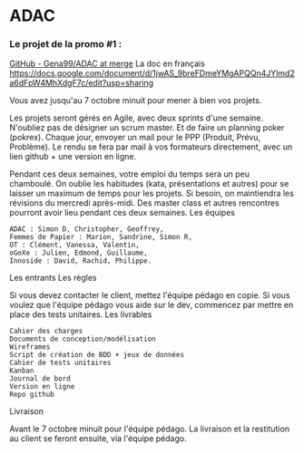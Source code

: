 # ADAC

### Le projet  de la promo #1 :
[GitHub - Gena99/ADAC at merge](https://github.com/Gena99/ADAC/tree/merge)
La doc en français  https://docs.google.com/document/d/1jwAS_9breFDmeYMgAPQQn4JYlmd2a6dFpW4MhXdgF7c/edit?usp=sharing


Vous avez jusqu'au 7 octobre minuit pour mener à bien vos projets.

Les projets seront gérés en Agile, avec deux sprints d'une semaine.
N'oubliez pas de désigner un scrum master.
Et de faire un planning poker (pokrex). Chaque jour, envoyer un mail pour le PPP (Produit, Prévu, Problème).
Le rendu se fera par mail à vos formateurs directement, avec un lien github + une version en ligne.

Pendant ces deux semaines, votre emploi du temps sera un peu chamboulé.
On oublie les habitudes (kata, présentations et autres) pour se laisser un maximum de temps pour les projets.
Si besoin, on maintiendra les révisions du mercredi après-midi.
Des master class et autres rencontres pourront avoir lieu pendant ces deux semaines.
Les équipes

    ADAC : Simon D, Christopher, Geoffrey,
    Femmes de Papier : Marion, Sandrine, Simon R,
    OT : Clément, Vanessa, Valentin,
    oGoXe : Julien, Edmond, Guillaume,
    Innoside : David, Rachid, Philippe.

Les entrants
Les règles

Si vous devez contacter le client, mettez l'équipe pédago en copie. Si vous voulez que l'équipe pédago vous aide sur le dev, commencez par mettre en place des tests unitaires.
Les livrables

    Cahier des charges
    Documents de conception/modélisation
    Wireframes
    Script de création de BDD + jeux de données
    Cahier de tests unitaires
    Kanban
    Journal de bord
    Version en ligne
    Repo github

Livraison

Avant le 7 octobre minuit pour l'équipe pédago. La livraison et la restitution au client se feront ensuite, via l'équipe pédago.
